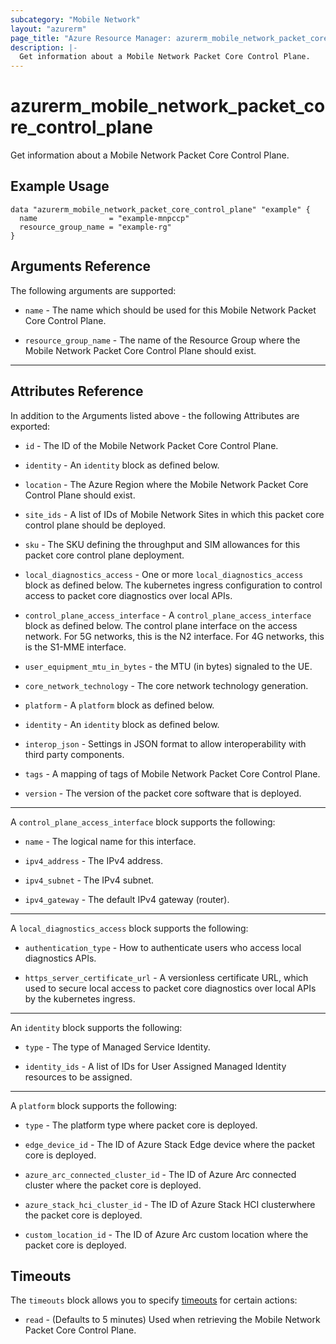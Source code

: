 ```yaml
---
subcategory: "Mobile Network"
layout: "azurerm"
page_title: "Azure Resource Manager: azurerm_mobile_network_packet_core_control_plane"
description: |-
  Get information about a Mobile Network Packet Core Control Plane.
---
```


# azurerm_mobile_network_packet_core_control_plane

Get information about a Mobile Network Packet Core Control Plane.

## Example Usage

```hcl
data "azurerm_mobile_network_packet_core_control_plane" "example" {
  name                = "example-mnpccp"
  resource_group_name = "example-rg"
}
```

## Arguments Reference

The following arguments are supported:

* `name` - The name which should be used for this Mobile Network Packet Core Control Plane. 

* `resource_group_name` - The name of the Resource Group where the Mobile Network Packet Core Control Plane should exist. 

---

## Attributes Reference

In addition to the Arguments listed above - the following Attributes are exported:

* `id` - The ID of the Mobile Network Packet Core Control Plane.

* `identity` - An `identity` block as defined below.

* `location` - The Azure Region where the Mobile Network Packet Core Control Plane should exist. 

* `site_ids` - A list of IDs of Mobile Network Sites in which this packet core control plane should be deployed.

* `sku` - The SKU defining the throughput and SIM allowances for this packet core control plane deployment. 

* `local_diagnostics_access` - One or more `local_diagnostics_access` block as defined below. The kubernetes ingress configuration to control access to packet core diagnostics over local APIs.

* `control_plane_access_interface` - A `control_plane_access_interface` block as defined below. The control plane interface on the access network. For 5G networks, this is the N2 interface. For 4G networks, this is the S1-MME interface.

* `user_equipment_mtu_in_bytes` - the MTU (in bytes) signaled to the UE. 

* `core_network_technology` - The core network technology generation.

* `platform` - A `platform` block as defined below.

* `identity` - An `identity` block as defined below.

* `interop_json` - Settings in JSON format to allow interoperability with third party components.

* `tags` - A mapping of tags of Mobile Network Packet Core Control Plane.

* `version` - The version of the packet core software that is deployed.

---

A `control_plane_access_interface` block supports the following:

* `name` - The logical name for this interface.

* `ipv4_address` - The IPv4 address.

* `ipv4_subnet` - The IPv4 subnet.

* `ipv4_gateway` - The default IPv4 gateway (router).

---

A `local_diagnostics_access` block supports the following:

* `authentication_type` - How to authenticate users who access local diagnostics APIs. 

* `https_server_certificate_url` - A versionless certificate URL, which used to secure local access to packet core diagnostics over local APIs by the kubernetes ingress.

---

An `identity` block supports the following:

* `type` - The type of Managed Service Identity.

* `identity_ids` - A list of IDs for User Assigned Managed Identity resources to be assigned.

---

A `platform` block supports the following:

* `type` - The platform type where packet core is deployed.

* `edge_device_id` - The ID of Azure Stack Edge device where the packet core is deployed. 

* `azure_arc_connected_cluster_id` - The ID of Azure Arc connected cluster where the packet core is deployed.

* `azure_stack_hci_cluster_id` - The ID of Azure Stack HCI clusterwhere the packet core is deployed.

* `custom_location_id` -  The ID of Azure Arc custom location where the packet core is deployed.

## Timeouts

The `timeouts` block allows you to specify [timeouts](https://www.terraform.io/docs/configuration/resources.html#timeouts) for certain actions:

* `read` - (Defaults to 5 minutes) Used when retrieving the Mobile Network Packet Core Control Plane.
